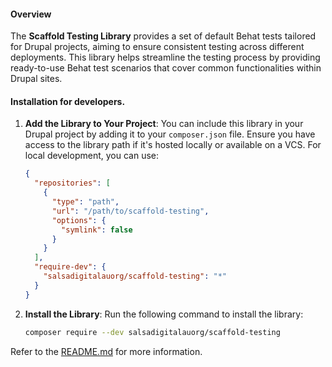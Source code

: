 #### Overview

The **Scaffold Testing Library** provides a set of default Behat tests tailored for Drupal projects, aiming to ensure consistent testing across different deployments. This library helps streamline the testing process by providing ready-to-use Behat test scenarios that cover common functionalities within Drupal sites.

#### Installation for developers.

1. **Add the Library to Your Project**: You can include this library in your Drupal project by adding it to your `composer.json` file. Ensure you have access to the library path if it's hosted locally or available on a VCS. For local development, you can use:

    ```json
    {
      "repositories": [
        {
          "type": "path",
          "url": "/path/to/scaffold-testing",
          "options": {
            "symlink": false
          }
        }
      ],
      "require-dev": {
        "salsadigitalauorg/scaffold-testing": "*"
      }
    }
    ```

2. **Install the Library**: Run the following command to install the library:

    ```bash
    composer require --dev salsadigitalauorg/scaffold-testing
    ```
Refer to the [README.md](README.md) for more information.